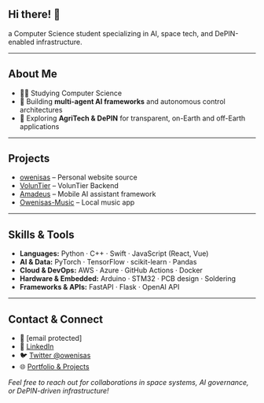 ## Hi there! 👋

a Computer Science student specializing in AI, space tech, and DePIN-enabled infrastructure.

---

## About Me
- 🧑‍🎓 Studying Computer Science
- 🤖 Building **multi-agent AI frameworks** and autonomous control architectures  
- 🌱 Exploring **AgriTech & DePIN** for transparent, on-Earth and off-Earth applications  

---

## Projects
- [owenisas](https://github.com/owenisas/owenisas) – Personal website source
- [VolunTier](https://github.com/owenisas/VolunTier) – VolunTier Backend
- [Amadeus](https://github.com/owenisas/Amadeus) – Mobile AI assistant framework  
- [Owenisas-Music](https://github.com/owenisas/Owenisas-Music) – Local music app  

---

## Skills & Tools
- **Languages:** Python · C++ · Swift · JavaScript (React, Vue)  
- **AI & Data:** PyTorch · TensorFlow · scikit-learn · Pandas  
- **Cloud & DevOps:** AWS · Azure · GitHub Actions · Docker  
- **Hardware & Embedded:** Arduino · STM32 · PCB design · Soldering  
- **Frameworks & APIs:** FastAPI · Flask · OpenAI API  

---

## Contact & Connect
- 📧 [email protected]  
- 💼 [LinkedIn](https://linkedin.com/in/owenisas)  
- 🐦 [Twitter @owenisas](https://twitter.com/owenisas)  
- 🌐 [Portfolio & Projects](https://owenisas.github.io/)  

*Feel free to reach out for collaborations in space systems, AI governance, or DePIN-driven infrastructure!*  